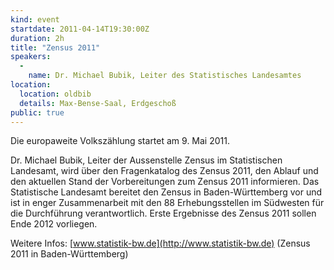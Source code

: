 ```yaml
---
kind: event
startdate: 2011-04-14T19:30:00Z
duration: 2h
title: "Zensus 2011"
speakers:
  -
    name: Dr. Michael Bubik, Leiter des Statistisches Landesamtes
location:
  location: oldbib
  details: Max-Bense-Saal, Erdgeschoß
public: true
---
```

Die europaweite Volkszählung startet am 9. Mai 2011.

Dr. Michael Bubik, Leiter der Aussenstelle Zensus im Statistischen
Landesamt, wird über den Fragenkatalog des Zensus 2011, den Ablauf und den
aktuellen Stand der Vorbereitungen zum Zensus 2011 informieren.
Das Statistische Landesamt bereitet den Zensus in Baden-Württemberg
vor und ist in enger Zusammenarbeit mit den 88 Erhebungsstellen im
Südwesten für die Durchführung verantwortlich. Erste Ergebnisse des Zensus
2011 sollen Ende 2012 vorliegen.

Weitere Infos: [www.statistik-bw.de](http://www.statistik-bw.de) (Zensus 2011 in Baden-Württemberg)

